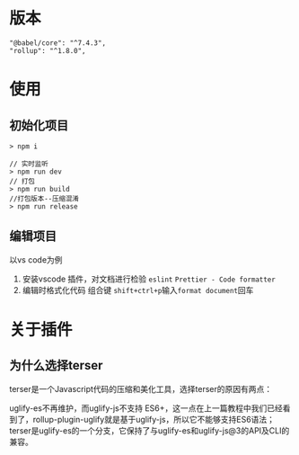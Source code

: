 # 版本
```
"@babel/core": "^7.4.3",
"rollup": "^1.8.0",
```

# 使用

## 初始化项目
```
> npm i

// 实时监听
> npm run dev
// 打包
> npm run build
//打包版本--压缩混淆
> npm run release
```

## 编辑项目
以vs code为例
1. 安装vscode 插件，对文档进行检验
`eslint` 
`Prettier - Code formatter`
2. 编辑时格式化代码
组合键 `shift+ctrl+p`输入`format document`回车

# 关于插件
## 为什么选择terser
terser是一个Javascript代码的压缩和美化工具，选择terser的原因有两点：

uglify-es不再维护，而uglify-js不支持 ES6+，这一点在上一篇教程中我们已经看到了，rollup-plugin-uglify就是基于uglify-js，所以它不能够支持ES6语法；
terser是uglify-es的一个分支，它保持了与uglify-es和uglify-js@3的API及CLI的兼容。
